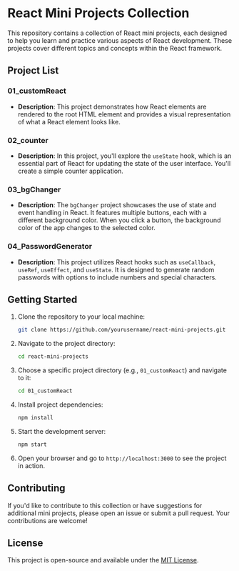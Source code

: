 ﻿# React Mini Projects Collection

This repository contains a collection of React mini projects, each designed to help you learn and practice various aspects of React development. These projects cover different topics and concepts within the React framework.

## Project List

### 01_customReact

- **Description**: This project demonstrates how React elements are rendered to the root HTML element and provides a visual representation of what a React element looks like.

### 02_counter

- **Description**: In this project, you'll explore the `useState` hook, which is an essential part of React for updating the state of the user interface. You'll create a simple counter application.

### 03_bgChanger

- **Description**: The `bgChanger` project showcases the use of state and event handling in React. It features multiple buttons, each with a different background color. When you click a button, the background color of the app changes to the selected color.

### 04_PasswordGenerator

- **Description**: This project utilizes React hooks such as `useCallback`, `useRef`, `useEffect`, and `useState`. It is designed to generate random passwords with options to include numbers and special characters.

## Getting Started

1. Clone the repository to your local machine:

   ```sh
   git clone https://github.com/yourusername/react-mini-projects.git
   ```

2. Navigate to the project directory:

   ```sh
   cd react-mini-projects
   ```

3. Choose a specific project directory (e.g., `01_customReact`) and navigate to it:

   ```sh
   cd 01_customReact
   ```

4. Install project dependencies:

   ```sh
   npm install
   ```

5. Start the development server:

   ```sh
   npm start
   ```

6. Open your browser and go to `http://localhost:3000` to see the project in action.

## Contributing

If you'd like to contribute to this collection or have suggestions for additional mini projects, please open an issue or submit a pull request. Your contributions are welcome!

## License

This project is open-source and available under the [MIT License](LICENSE).
